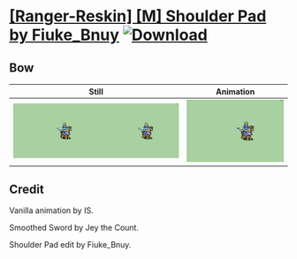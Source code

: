 # [\[Ranger-Reskin\] \[M\] Shoulder Pad by Fiuke_Bnuy](./) [![Download](https://img.shields.io/badge/Download--red?style=social&logo=github)](https://minhaskamal.github.io/DownGit/#/home?url=https://github.com/Klokinator/FE-Repo/tree/main/Battle%20Animations%2FMounted%20-%20Cavs%2C%20Paladins%2C%20Rangers%2F%5BRanger-Reskin%5D%20%5BM%5D%20Shoulder%20Pad%20by%20Fiuke_Bnuy%2F5.%20Bow)

## Bow

| Still | Animation |
| :---: | :-------: |
| ![Bow still](./Bow_000.png) | ![Bow](./Bow.gif) |

## Credit

Vanilla animation by IS.

Smoothed Sword by Jey the Count.

Shoulder Pad edit by Fiuke_Bnuy.
